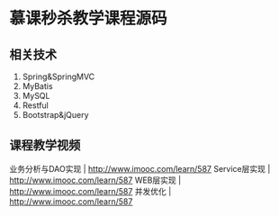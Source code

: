 # 慕课秒杀教学课程源码
## 相关技术
1. Spring&SpringMVC
2. MyBatis
2. MySQL
3. Restful
4. Bootstrap&jQuery
## 课程教学视频
业务分析与DAO实现 | http://www.imooc.com/learn/587
Service层实现 | http://www.imooc.com/learn/587
WEB层实现 | http://www.imooc.com/learn/587
并发优化 | http://www.imooc.com/learn/587
